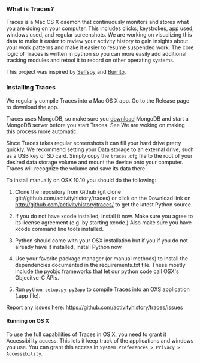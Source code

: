 ### What is Traces?
Traces is a Mac OS X daemon that continuously monitors and stores what you are doing on your computer. This includes clicks, keystrokes, app used, windows used, and regular screenshots. We are working on visualizing this data to make it easier to review your activity history to gain insights about your work patterns and make it easier to resume suspended work. The core logic of Traces is written in python so you can more easily add additional tracking modules and retool it to record on other operating systems.

This project was inspired by [Selfspy](https://github.com/gurgeh/selfspy) and [Burrito](https://github.com/pgbovine/burrito/).

### Installing Traces
We regularly compile Traces into a Mac OS X app. Go to the Release page to download the app.

Traces uses MongoDB, so make sure you [download](http://docs.mongodb.org/manual/tutorial/install-mongodb-on-os-x/) MongoDB and start a MongoDB server before you start Traces. See We are woking on making this process more automatic.

Since Traces takes regular screenshots it can fill your hard drive pretty quickly. We recommend setting your Data storage to an external drive, such as a USB key or SD card. Simply copy the `traces.cfg` file to the root of your desired data storage volume and mount the device onto your computer. Traces will recognize the volume and save its data there.

To install manually on OSX 10.10 you should do the following:

1. Clone the repository from Github (git clone git://github.com/activityhistory/traces) or click on the Download link on http://github.com/activityhistory/traces/ to get the latest Python source.

2. If you do not have xcode installed, install it now. Make sure you agree to its license agreement (e.g. by starting xcode.) Also make sure you have xcode command line tools installed.

3. Python should come with your OSX installation but if you if you do not already have it installed, install Python now.

4. Use your favorite package manager (or manual methods) to install the dependencies documented in the requirements.txt file. These mostly include the pyobjc frameworks that let our python code call OSX's Objecitve-C APIs.

5. Run `python setup.py py2app` to compile Traces into an OXS application (.app file).

Report any issues here:
https://github.com/activityhistory/traces/issues

#### Running on OS X
To use the full capabilities of Traces in OS X, you need to grant it Accessibility access. This lets it keep track of the applications and windows you use. You can grant this access in `System Preferences > Privacy > Accessibility`.
